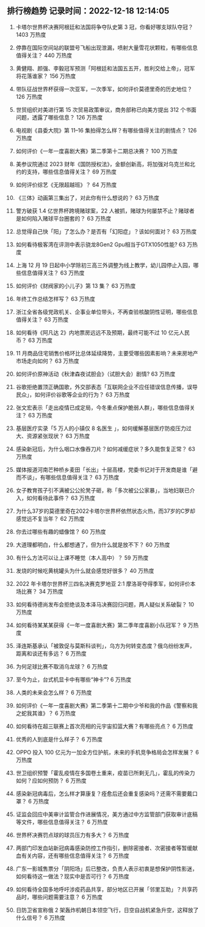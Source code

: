 
## 排行榜趋势 记录时间：2022-12-18 12:14:05
  
  1. 卡塔尔世界杯决赛阿根廷和法国将争夺队史第 3 冠，你看好哪支球队夺冠？ 1403 万热度
    
  2. 停靠在国际空间站的联盟号飞船出现泄漏，喷射大量雪花状颗粒，有哪些信息值得关注？ 440 万热度
    
  3. 黄健翔、颜强、李毅冠军预测「阿根廷和法国五五开，胜利交给上帝」，冠军将花落谁家？ 156 万热度
    
  4. 带队征战世界杯获得一次亚军，一次季军，如何评价莫德里奇的历史地位？ 126 万热度
    
  5. 世贸组织对美进行第 15 次贸易政策审议，商务部称已向美方提出 312 个书面问题，透露了哪些信息？ 126 万热度
    
  6. 电视剧《县委大院》第 11–16 集拍得怎么样？有哪些值得关注的剧情点？ 126 万热度
    
  7. 如何评价《一年一度喜剧大赛》第二季第十二期总决赛？ 100 万热度
    
  8. 美参议院通过 2023 财年《国防授权法》，金额创新高，将加强对乌克兰和北约的支持，哪些信息值得关注？ 69 万热度
    
  9. 如何评价综艺《无限超越班》？ 64 万热度
    
  10. 《三体》动画第三集出了，对此你有什么想说的？ 63 万热度
    
  11. 警方破获 1.4 亿世界杯跨境赌球案，22 人被抓，赌球为何屡禁不止？赌球者是如何陷入赌球平台圈套的？ 63 万热度
    
  12. 总觉得自己快「阳」了怎么办？是否有「幻阳症」？该如何面对？ 63 万热度
    
  13. 如何看待极客湾在评测中表示骁龙8Gen2 Gpu相当于GTX1050性能? 63 万热度
    
  14. 上海 12 月 19 日起中小学除初三高三外调整为线上教学，幼儿园停止入园，哪些信息值得关注？ 63 万热度
    
  15. 如何评价《财阀家的小儿子》第 13 集？ 63 万热度
    
  16. 年终工作总结怎样写？ 63 万热度
    
  17. 浙江全省各级党政机关、企事业单位带头，不再查验核酸阴性证明，哪些信息值得关注？ 63 万热度
    
  18. 如何看待《阿凡达 2》内地票房远远不及预期，最终可能不过 10 亿元人民币？ 63 万热度
    
  19. 11 月商品住宅销售价格环比总体延续降势，主要受哪些因素影响？未来房地产市场走向如何？ 63 万热度
    
  20. 如何评价原神活动《秋津森夜试胆会》（试胆大会）剧情? 63 万热度
    
  21. 谷歌拒绝置顶正确国歌，外交部表态「互联网企业不应任错误信息传播，误导民众」，如何评价谷歌等企业的行为？ 63 万热度
    
  22. 张文宏表示「走出疫情已成定局，今冬重点保护脆弱人群」，哪些信息值得关注？ 63 万热度
    
  23. 基层医疗实录「5 万人的小镇仅 8 名医生 」，如何缓解基层医疗防疫压力过大、资源紧张现状？ 63 万热度
    
  24. 感染新冠后，为什么咽口水像吞刀片？如何减缓症状？多久能恢复正常？ 63 万热度
    
  25. 媒体报道河南芒种桥乡麦田「长出」十层高楼，党委书记对于开发商是谁「避而不谈」，有哪些信息值得关注？ 63 万热度
    
  26. 女子教育孩子引不满被公公抡凳子砸，称「多次被公公家暴」，当地妇联已介入，如何看待此事件？ 63 万热度
    
  27. 为什么37岁的莫德里奇在2022卡塔尔世界杯依然状态火热，而37岁的C罗却感觉远不复当年？ 62 万热度
    
  28. 你去过哪些有趣的蜡像馆？ 60 万热度
    
  29. 大道理都明白，什么都想通了，但为什么就是放不下？ 60 万热度
    
  30. 有什么方法可以让上课不睡觉（本人高中）？ 59 万热度
    
  31. 发烧的时候吃黄桃罐头为什么就会感觉好很多？ 40 万热度
    
  32. 2022 年卡塔尔世界杯三四名决赛克罗地亚 2:1 摩洛哥夺得季军，如何评价本场比赛？ 34 万热度
    
  33. 如何看待德尚发布会拒绝谈及本泽马决赛回归问题，两人疑似关系破裂？ 10 万热度
    
  34. 如何看待某某某获得《一年一度喜剧大赛》第二季年度喜剧小队冠军？ 9 万热度
    
  35. 泽连斯基承认「被敦促与莫斯科谈判」，乌方为何转变态度？俄乌纷纷发声，距离和谈还有多远？ 6 万热度
    
  36. 为何足球比赛不取消乌龙球？ 6 万热度
    
  37. 至今为止，台式机显卡中有哪些“神卡”? 6 万热度
    
  38. 人类的未来会怎么样？ 6 万热度
    
  39. 如何评价《一年一度喜剧大赛》第二季第十二期中少爷和我的作品《警察和我之蛇我其谁》？ 6 万热度
    
  40. 如何看待在超三联赛上首次亮相的元宇宙扣篮大赛？有哪些亮点？ 6 万热度
    
  41. 优秀的人到底是什么样子？ 6 万热度
    
  42. OPPO 投入 100 亿元为一加全方位护航，未来的手机竞争格局会怎样发展？ 6 万热度
    
  43. 世卫组织预警「霍乱疫情在多国卷土重来，疫苗已所剩无几」，霍乱的传染力如何？应如何预防？ 6 万热度
    
  44. 感染新冠病毒后，怎么样才算康复？痊愈后还会重复感染吗？还需不需要戴口罩？ 6 万热度
    
  45. 证监会回应中美审计监管合作进展情况，美方通过中方监管部门获取审计底稿等文件，哪些信息值得关注？ 6 万热度
    
  46. 世界杯决赛罚点球的球员压力有多大？ 6 万热度
    
  47. 两部门印发血站新冠病毒感染防控工作指引，删除密接者、次密接者等暂缓献血有关内容，还有哪些信息值得关注？ 6 万热度
    
  48. 广东一影城售票分「阴阳场」后已整改，负责人表示初衷是想保护阴性影迷，如何看待这一做法？现实中是否可行？ 6 万热度
    
  49. 如何看待全国多地呼吁涉疫药品共享，部分地区已开展「邻里互助」？共享药品时，哪些问题需要注意？ 6 万热度
    
  50. 日防卫省宣称俄 2 架轰炸机朝日本领空飞行，日空自战机紧急升空，这释放了什么信号？ 6 万热度
    